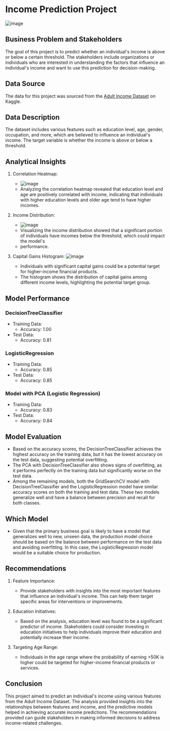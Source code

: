 # Income Prediction Project
![image](https://github.com/uday-routhu/models/assets/24350354/8a580201-6311-4497-b38d-1ae1d8ed7786)


## Business Problem and Stakeholders
The goal of this project is to predict whether an individual's income is above or below a certain threshold. The stakeholders include organizations or individuals who are interested in understanding the factors that influence an individual's income and want to use this prediction for decision-making.

## Data Source
The data for this project was sourced from the [Adult Income Dataset](https://www.kaggle.com/datasets/wenruliu/adult-income-dataset) on Kaggle.

## Data Description
The dataset includes various features such as education level, age, gender, occupation, and more, which are believed to influence an individual's income. The target variable is whether the income is above or below a threshold.

## Analytical Insights
1. Correlation Heatmap:
   - ![image](https://github.com/uday-routhu/models/assets/24350354/94c73364-8c23-4851-a0c3-4e5b1bbcb36b)
   - Analyzing the correlation heatmap revealed that education level and age are positively correlated with income, indicating that individuals with higher education levels and older age tend to have higher incomes.

2. Income Distribution:
   - ![image](https://github.com/uday-routhu/models/assets/24350354/c5ca12dc-5dc5-4eb1-9eb4-9b2be904c193)
   - Visualizing the income distribution showed that a significant portion of individuals have incomes below the threshold, which could impact the model's
   - performance.
     
3. Capital Gains Histogram:
      ![image](https://github.com/uday-routhu/models/assets/24350354/df531ee1-9c4b-4adf-8a90-de5e7680ca5f)
   - Individuals with significant capital gains could be a potential target for higher-income financial products.
   - The histogram shows the distribution of capital gains among different income levels, highlighting the potential target group.

## Model Performance
### DecisionTreeClassifier
- Training Data:
  - Accuracy: 1.00
- Test Data:
  - Accuracy: 0.81

### LogisticRegression
- Training Data:
  - Accuracy: 0.85
- Test Data:
  - Accuracy: 0.85

### Model with PCA (Logistic Regression)
- Training Data:
  - Accuracy: 0.83
- Test Data:
  - Accuracy: 0.84

## Model Evaluation
- Based on the accuracy scores, the DecisionTreeClassifier achieves the highest accuracy on the training data, but it has the lowest accuracy on the test data, suggesting potential overfitting. 
- The PCA with DecisionTreeClassifier also shows signs of overfitting, as it performs perfectly on the training data but significantly worse on the test data.
- Among the remaining models, both the GridSearchCV model with DecisionTreeClassifier and the LogisticRegression model have similar accuracy scores on both the training and test data. These two models generalize well and have a balance between precision and recall for both classes.
  
## Which Model
- Given that the primary business goal is likely to have a model that generalizes well to new, unseen data, the production model choice should be based on the balance between performance on the test data and avoiding overfitting. In this case, the LogisticRegression model would be a suitable choice for production.

## Recommendations
1. Feature Importance:
   - Provide stakeholders with insights into the most important features that influence an individual's income. This can help them target specific areas for interventions or improvements.

2. Education Initiatives:
   - Based on the analysis, education level was found to be a significant predictor of income. Stakeholders could consider investing in education initiatives to help individuals improve their education and potentially increase their income.

3. Targeting Age Range:
   - Individuals in the age range where the probability of earning >50K is higher could be targeted for higher-income financial products or services.

## Conclusion
This project aimed to predict an individual's income using various features from the Adult Income Dataset. The analysis provided insights into the relationships between features and income, and the predictive models helped in achieving accurate income predictions. The recommendations provided can guide stakeholders in making informed decisions to address income-related challenges.


